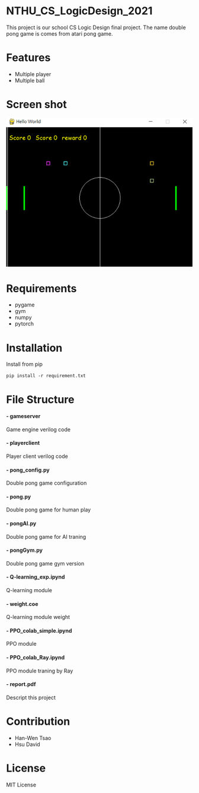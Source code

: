 # NTHU_CS_LogicDesign_2021
This project is our school CS Logic Design final project. The name double pong game is comes from atari pong game.
# Features
- Multiple player
- Multiple ball
# Screen shot
![image](https://github.com/grorge123/NTHU_CS_LogicDesign_2021/blob/main/ScreenShot/aCSu4B7.png?raw=true)
# Requirements
- pygame
- gym
- numpy
- pytorch
# Installation
Install from pip
```
pip install -r requirement.txt
```
# File Structure

#### - gameserver
Game engine verilog code

#### - playerclient
Player client verilog code

#### - pong_config.py
Double pong game configuration

#### - pong.py
Double pong game for human play

#### - pongAI.py
Double pong game for AI traning

#### - pongGym.py
Double pong game gym version

#### - Q-learning_exp.ipynd
Q-learning module

#### - weight.coe
Q-learning module weight 

#### - PPO_colab_simple.ipynd
PPO module

#### - PPO_colab_Ray.ipynd
PPO module traning by Ray

#### - report.pdf
Descript this project

# Contribution
- Han-Wen Tsao
- Hsu David
# License
MIT License
